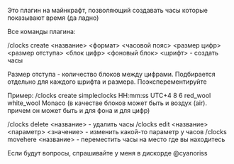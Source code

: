 Это плагин на майнкрафт, позволяющий создавать часы которые показывают время (да ладно)

Все команды плагина:

/clocks create <название> <формат> <часовой пояс> <размер цифр> <размер отступа> <блок цифр> <фоновый блок> <шрифт> - создать часы

Размер отступа - количество блоков между цифрами. Подбирается отдельно для каждого шрифта и размера. Поэксперементируйте

Пример: /clocks create simpleclocks HH:mm:ss UTC+4 8 6 red_wool white_wool Monaco (в качестве блоков может быть и воздух (air). причем он может быть и для фона и для цифр)

/clocks delete <название> - удалить часы
/clocks edit <название> <параметр> <значение> - изменить какой-то параметр у часов
/clocks movehere <название> - переместить часы на место где вы находитесь

Если будут вопросы, спрашивайте у меня в дискорде @cyanoriss
